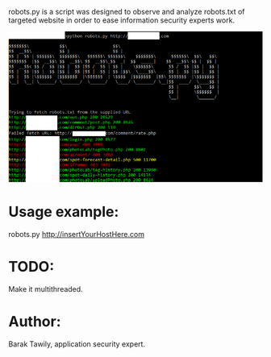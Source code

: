 robots.py is a script was designed to observe and analyze robots.txt of targeted website in order to ease information security experts work.

![alt tag](https://raw.githubusercontent.com/Quitten/robots.py/master/robots.png)

# Usage example:
robots.py http://insertYourHostHere.com

# TODO:
Make it multithreaded.

# Author:
Barak Tawily, application security expert.
